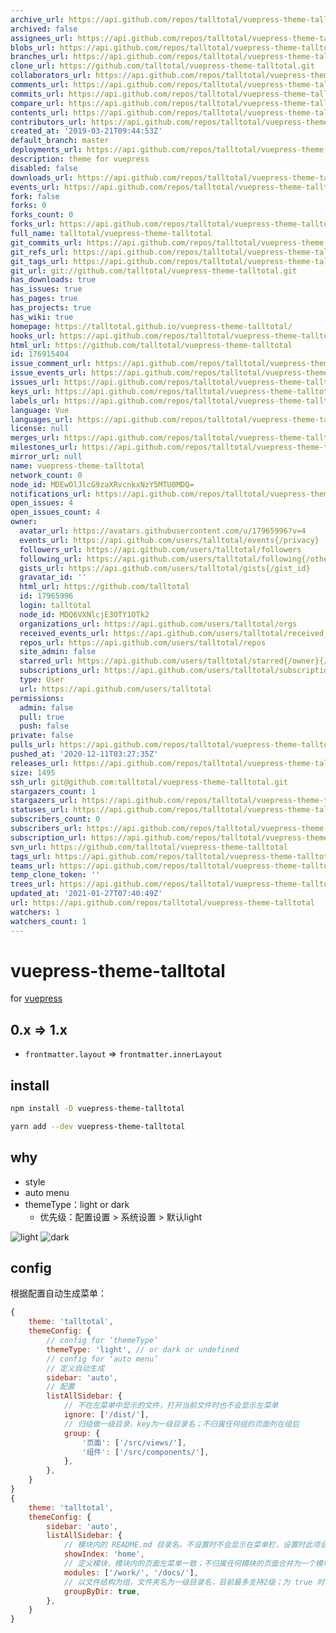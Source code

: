```yaml
---
archive_url: https://api.github.com/repos/talltotal/vuepress-theme-talltotal/{archive_format}{/ref}
archived: false
assignees_url: https://api.github.com/repos/talltotal/vuepress-theme-talltotal/assignees{/user}
blobs_url: https://api.github.com/repos/talltotal/vuepress-theme-talltotal/git/blobs{/sha}
branches_url: https://api.github.com/repos/talltotal/vuepress-theme-talltotal/branches{/branch}
clone_url: https://github.com/talltotal/vuepress-theme-talltotal.git
collaborators_url: https://api.github.com/repos/talltotal/vuepress-theme-talltotal/collaborators{/collaborator}
comments_url: https://api.github.com/repos/talltotal/vuepress-theme-talltotal/comments{/number}
commits_url: https://api.github.com/repos/talltotal/vuepress-theme-talltotal/commits{/sha}
compare_url: https://api.github.com/repos/talltotal/vuepress-theme-talltotal/compare/{base}...{head}
contents_url: https://api.github.com/repos/talltotal/vuepress-theme-talltotal/contents/{+path}
contributors_url: https://api.github.com/repos/talltotal/vuepress-theme-talltotal/contributors
created_at: '2019-03-21T09:44:53Z'
default_branch: master
deployments_url: https://api.github.com/repos/talltotal/vuepress-theme-talltotal/deployments
description: theme for vuepress
disabled: false
downloads_url: https://api.github.com/repos/talltotal/vuepress-theme-talltotal/downloads
events_url: https://api.github.com/repos/talltotal/vuepress-theme-talltotal/events
fork: false
forks: 0
forks_count: 0
forks_url: https://api.github.com/repos/talltotal/vuepress-theme-talltotal/forks
full_name: talltotal/vuepress-theme-talltotal
git_commits_url: https://api.github.com/repos/talltotal/vuepress-theme-talltotal/git/commits{/sha}
git_refs_url: https://api.github.com/repos/talltotal/vuepress-theme-talltotal/git/refs{/sha}
git_tags_url: https://api.github.com/repos/talltotal/vuepress-theme-talltotal/git/tags{/sha}
git_url: git://github.com/talltotal/vuepress-theme-talltotal.git
has_downloads: true
has_issues: true
has_pages: true
has_projects: true
has_wiki: true
homepage: https://talltotal.github.io/vuepress-theme-talltotal/
hooks_url: https://api.github.com/repos/talltotal/vuepress-theme-talltotal/hooks
html_url: https://github.com/talltotal/vuepress-theme-talltotal
id: 176915404
issue_comment_url: https://api.github.com/repos/talltotal/vuepress-theme-talltotal/issues/comments{/number}
issue_events_url: https://api.github.com/repos/talltotal/vuepress-theme-talltotal/issues/events{/number}
issues_url: https://api.github.com/repos/talltotal/vuepress-theme-talltotal/issues{/number}
keys_url: https://api.github.com/repos/talltotal/vuepress-theme-talltotal/keys{/key_id}
labels_url: https://api.github.com/repos/talltotal/vuepress-theme-talltotal/labels{/name}
language: Vue
languages_url: https://api.github.com/repos/talltotal/vuepress-theme-talltotal/languages
license: null
merges_url: https://api.github.com/repos/talltotal/vuepress-theme-talltotal/merges
milestones_url: https://api.github.com/repos/talltotal/vuepress-theme-talltotal/milestones{/number}
mirror_url: null
name: vuepress-theme-talltotal
network_count: 0
node_id: MDEwOlJlcG9zaXRvcnkxNzY5MTU0MDQ=
notifications_url: https://api.github.com/repos/talltotal/vuepress-theme-talltotal/notifications{?since,all,participating}
open_issues: 4
open_issues_count: 4
owner:
  avatar_url: https://avatars.githubusercontent.com/u/17965996?v=4
  events_url: https://api.github.com/users/talltotal/events{/privacy}
  followers_url: https://api.github.com/users/talltotal/followers
  following_url: https://api.github.com/users/talltotal/following{/other_user}
  gists_url: https://api.github.com/users/talltotal/gists{/gist_id}
  gravatar_id: ''
  html_url: https://github.com/talltotal
  id: 17965996
  login: talltotal
  node_id: MDQ6VXNlcjE3OTY1OTk2
  organizations_url: https://api.github.com/users/talltotal/orgs
  received_events_url: https://api.github.com/users/talltotal/received_events
  repos_url: https://api.github.com/users/talltotal/repos
  site_admin: false
  starred_url: https://api.github.com/users/talltotal/starred{/owner}{/repo}
  subscriptions_url: https://api.github.com/users/talltotal/subscriptions
  type: User
  url: https://api.github.com/users/talltotal
permissions:
  admin: false
  pull: true
  push: false
private: false
pulls_url: https://api.github.com/repos/talltotal/vuepress-theme-talltotal/pulls{/number}
pushed_at: '2020-12-11T03:27:35Z'
releases_url: https://api.github.com/repos/talltotal/vuepress-theme-talltotal/releases{/id}
size: 1495
ssh_url: git@github.com:talltotal/vuepress-theme-talltotal.git
stargazers_count: 1
stargazers_url: https://api.github.com/repos/talltotal/vuepress-theme-talltotal/stargazers
statuses_url: https://api.github.com/repos/talltotal/vuepress-theme-talltotal/statuses/{sha}
subscribers_count: 0
subscribers_url: https://api.github.com/repos/talltotal/vuepress-theme-talltotal/subscribers
subscription_url: https://api.github.com/repos/talltotal/vuepress-theme-talltotal/subscription
svn_url: https://github.com/talltotal/vuepress-theme-talltotal
tags_url: https://api.github.com/repos/talltotal/vuepress-theme-talltotal/tags
teams_url: https://api.github.com/repos/talltotal/vuepress-theme-talltotal/teams
temp_clone_token: ''
trees_url: https://api.github.com/repos/talltotal/vuepress-theme-talltotal/git/trees{/sha}
updated_at: '2021-01-27T07:40:49Z'
url: https://api.github.com/repos/talltotal/vuepress-theme-talltotal
watchers: 1
watchers_count: 1
---
```


# vuepress-theme-talltotal

for [vuepress](https://vuepress.vuejs.org/zh/config/#theme)

## 0.x => 1.x
- `frontmatter.layout` => `frontmatter.innerLayout`


## install

```bash
npm install -D vuepress-theme-talltotal

yarn add --dev vuepress-theme-talltotal
```

## why
- style
- auto menu
- themeType：light or dark
    - 优先级：配置设置 > 系统设置 > 默认light

![light](https://talltotal.github.io/vuepress-theme-talltotal/imgs/light.jpg)
![dark](https://talltotal.github.io/vuepress-theme-talltotal/imgs/dark.jpg)

## config

根据配置自动生成菜单：

```js
{
    theme: 'talltotal',
    themeConfig: {
        // config for ‘themeType’
        themeType: 'light', // or dark or undefined
        // config for ‘auto menu’
        // 定义自动生成
        sidebar: 'auto',
        // 配置
        listAllSidebar: {
            // 不在左菜单中显示的文件，打开当前文件时也不会显示左菜单
            ignore: ['/dist/'],
            // 归组做一级目录，key为一级目录名；不归属任何组的页面列在组后
            group: {
                '页面': ['/src/views/'],
                '组件': ['/src/components/'],
            },
        },
    }
}
{
    theme: 'talltotal',
    themeConfig: {
        sidebar: 'auto',
        listAllSidebar: {
            // 模块内的 README.md 目录名，不设置时不会显示在菜单栏，设置时此项会列在左菜单的第一个
            showIndex: 'home',
            // 定义模块，模块内的页面左菜单一致；不归属任何模块的页面合并为一个模块
            modules: ['/work/', '/docs/'],
            // 以文件结构为组，文件夹名为一级目录名，目前最多支持2级；为 true 时，group 配置无效
            groupByDir: true,
        },
    }
}
```
